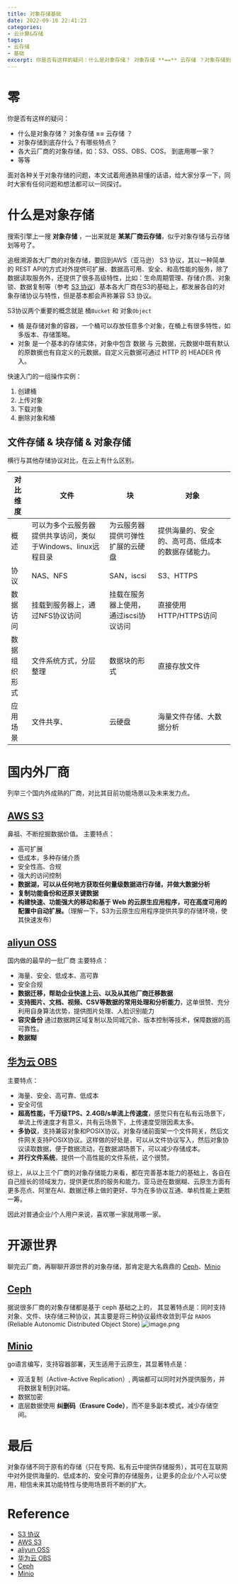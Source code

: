 ```yaml
---
title: 对象存储基础
date: 2022-09-18 22:41:23
categories:
- 云计算&存储
tags: 
- 云存储
- 基础
excerpt: 你是否有这样的疑问：什么是对象存储？ 对象存储 **==** 云存储 ？对象存储到底存什么？有哪些特点？各大云厂商的对象存储，如：S3、OSS、OBS、COS， 到底用哪一家？
---
```


# 零
你是否有这样的疑问：
* 什么是对象存储？ 对象存储 **==** 云存储 ？
* 对象存储到底存什么？有哪些特点？
* 各大云厂商的对象存储，如：S3、OSS、OBS、COS， 到底用哪一家？
* 等等

面对各种关于对象存储的问题，本文试着用通熟易懂的话语，给大家分享一下，同时大家有任何问题和想法都可以一同探讨。

# 什么是对象存储
搜索引擎上一搜 **对象存储** ，一出来就是 **某某厂商云存储**，似乎对象存储与云存储划等号了。

追根溯源各大厂商的对象存储，要回到AWS（亚马逊） S3 协议，其以一种简单的 REST API的方式对外提供可扩展、数据高可用、安全、和高性能的服务，除了数据读取服务外，还提供了很多高级特性，比如：生命周期管理、存储介质、对象锁、数据复制等（参考 [S3 协议](https://docs.aws.amazon.com/AmazonS3/latest/userguide/Welcome.html)）基本各大厂商在S3的基础上，都发展各自的对象存储协议与特性，但是基本都会声称兼容 S3 协议。

S3协议两个重要的概念就是 桶`Bucket` 和 对象`Object`
* 桶 是存储对象的容器，一个桶可以存放任意多个对象，在桶上有很多特性，如多版本、存储策略。
* 对象 是一个基本的存储实体，对象中包含 数据 与 元数据，元数据中既有默认的原数据也有自定义的元数据，自定义元数据可通过 HTTP 的 HEADER 传入。

快速入门的一组操作实例：
1. 创建桶
2. 上传对象
3. 下载对象
4. 删除对象和桶


## 文件存储 & 块存储 & 对象存储
横行与其他存储协议对比，在云上有什么区别。

| 对比维度 | 文件 | 块 | 对象 |
| --- | --- | --- | --- |
| 概述 |可以为多个云服务器提供共享访问，类似于Windows、linux远程目录  |为云服务器提供可弹性扩展的云硬盘 | 提供海量的、安全的、高可高、低成本的数据存储能力。 | 
| 协议 | NAS、NFS | SAN，iscsi| S3、HTTPS | 
| 数据访问 | 挂载到服务器上，通过NFS协议访问 | 挂载在服务器上使用，通过iscsi协议访问 |  直接使用 HTTP/HTTPS访问| 
| 数据组织形式 | 文件系统方式，分层整理 |数据块的形式 | 直接存放文件 | 
|应用场景|文件共享、|云硬盘| 海量文件存储、大数据分析 | 

# 国内外厂商
列举三个国内外成熟的厂商，对比其目前功能场景以及未来发力点。
## [AWS S3](https://aws.amazon.com/cn/s3/?nc=sn&loc=1#)
鼻祖、不断挖掘数据价值。
主要特点：
* 高可扩展
* 低成本，多种存储介质
* 安全性高、合规
* 强大的访问控制
* **数据湖，可以从任何地方获取任何量级数据进行存储，并做大数据分析**
* **复制功能备份和还原关键数据**
* **构建快速、功能强大的移动和基于 Web 的云原生应用程序，可在高度可用的配置中自动扩展。**（理解一下，S3为云原生应用程序提供共享的存储环境，使其快速发布）

## [aliyun OSS](https://www.aliyun.com/product/oss)
国内做的最早的一批厂商
主要特点：
* 海量、安全、低成本、高可靠
* 安全合规
* **数据迁移，帮助企业快速上云、以及从其他厂商迁移数据**
* **支持图片、文档、视频、CSV等数据的常用处理和分析能力**，这单很赞、充分利用自身算法优势，提供图片处理、人脸识别能力
* **容灾备份** 通过数据跨区域复制以及同城冗余、版本控制等技术，保障数据的高可靠性。
* **数据糊**


## [华为云 OBS](https://www.huaweicloud.com/product/obs.html)
主要特点：
* 海量、安全、高可靠、低成本
* 安全可信
* **超高性能，千万级TPS、2.4GB/s单流上传速度**，感觉只有在私有云场景下，单流上传速度才有意义，共有云场景下，上传速度受限因素太多。
* **多协议**，支持兼容对象和POSIX协议。对象存储前面架一个文件网关，然后文件网关支持POSIX协议。这样做的好处是，可以从文件协议写入，然后对象协议读取数据，便于数据流动，在数据湖场景下，可以减少存储成本。
* **并行文件系统**，提供一个高性能的文件系统，这个很赞。

综上，从以上三个厂商的对象存储能力来看，都在完善基本能力的基础上，各自在自己擅长的领域发力，提供更优质的服务和能力。亚马逊在数据糊、云原生方面有更多亮点、阿里在AI、数据迁移上做的更好、华为在多协议互通、单机性能上更胜一筹。

因此对普通企业/个人用户来说，喜欢哪一家就用哪一家。


# 开源世界
聊完云厂商，再聊聊开源世界的对象存储，那肯定是大名鼎鼎的 [Ceph](https://github.com/ceph/ceph)、[Minio](https://github.com/minio/minio)
## [Ceph](https://ceph.com/en/discover/)
据说很多厂商的对象存储都是基于 ceph 基础之上的， 其显著特点是：同时支持 对象、文件、块存储三种协议，其主要是将三种协议最终收敛到平台 `RADOS` (Reliable Autonomic Distributed Object Store)
![image.png](https://p9-juejin.byteimg.com/tos-cn-i-k3u1fbpfcp/ad8a00b875b5483a80d6b4c102e6a849~tplv-k3u1fbpfcp-watermark.image?)

## [Minio](https://min.io/)

go语言编写，支持容器部署，天生适用于云原生，其显著特点是：
* 双活复制（Active-Active Replication）, 两端都可以同时对外提供服务，并将数据复制到对端。
* 数据加密
* 底层数据使用 **纠删码（Erasure Code）**，而不是多副本模式，减少存储空间。

# 最后
对象存储不同于原有的存储（只在专网、私有云中提供存储服务），其可在互联网中对外提供海量的、低成本的、安全可靠的存储服务，让更多的企业/个人可以使用，相信未来其功能特性与使用场景将不断的扩大。


# Reference
* [S3 协议](https://docs.aws.amazon.com/AmazonS3/latest/userguide/Welcome.html)
* [AWS S3](https://aws.amazon.com/cn/s3/?nc=sn&loc=1#)
* [aliyun OSS](https://www.aliyun.com/product/oss)
* [华为云 OBS](https://www.huaweicloud.com/product/obs.html)
* [Ceph](https://ceph.com/en/discover/)
* [Minio](https://min.io/)
